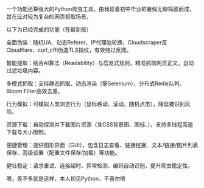 一个功能还算强大的Python爬虫工具，由我趁着初中毕业的暑假无聊捣鼓而成，旨在应对较为复杂的网页抓取场景。

以下为已经完成的功能（在最新版）

​​全面伪装：​​ 随机UA、动态Referer、IP代理池轮换、Cloudscraper反Cloudflare、curl_cffi伪造TLS指纹，有效绕过反爬。

​​智能提取：​​ 结合AI算法（Readability）与启发式规则，精准抓取网页正文，自动过滤垃圾内容。

​​多模式抓取：​​ 支持静态抓取、动态渲染（需Selenium）、分布式Redis队列、Bloom Filter高效去重。

​​行为模拟：​​ 可模拟人类浏览行为（鼠标移动、滚动、随机点击），降低被识别风险。

​​资源下载：​​ 自动探测并下载图片资源（含CSS背景图、图标、），支持多线程高速下载与大小限制。

​​便捷管理：​​ 提供图形界面（GUI），包含日志查看、链接挖掘、文本/链接/图片列表保存、高级设置（配置文件保存/加载）等功能。

​​健壮稳定：​​ 请求重试、连接超时、异常检测、编码自动识别，提升爬虫稳定性。

嗯，差不多就是这样，本人初见Python，不喜勿喷
